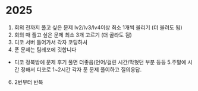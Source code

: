 # 2025
1. 회의 전까지 풀고 싶은 문제 lv2/lv3/lv4이상 최소 1개씩 올리기 (더 올려도 됨)
2. 회의 때 풀고 싶은 문제 최소 3개 고르기 (더 골라도 됨)
3. 디코 서버 들어가서 각자 코딩하셔
4. 푼 문제는 팀레포에 깃합니다
+ 디코 정복방에 문제 후기 풀면 더좋음(언어/걸린 시간/막혔던 부분 등등
5.주말에 시간 정해서 디코로 1~2시간 각자 푼 문제 풀이하고 질의응답.
6. 2번부터 반복
